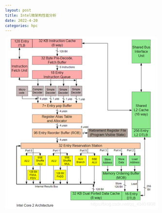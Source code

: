 ```yaml
---
layout: post
title: Intel微架构性能分析
date: 2022-4-20
categories: hpc
---
```


![](assets/2022-4-20-intel-micro-architecture-perf-analysis/intel_architecture_core2.png)